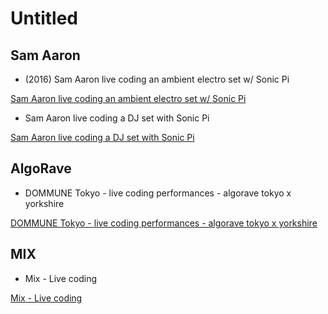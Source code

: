 # Untitled
## Sam Aaron
- (2016) Sam Aaron live coding an ambient electro set w/ Sonic Pi

[Sam Aaron live coding an ambient electro set w/ Sonic Pi](https://www.youtube.com/watch?v=G1m0aX9Lpts)

- Sam Aaron live coding a DJ set with Sonic Pi

[Sam Aaron live coding a DJ set with Sonic Pi](https://www.youtube.com/watch?v=KJPdbp1An2s&t=1201s "Sam Aaron live coding a DJ set with Sonic Pi")

## AlgoRave

- DOMMUNE Tokyo - live coding performances - algorave tokyo x yorkshire

[DOMMUNE Tokyo - live coding performances - algorave tokyo x yorkshire](https://www.youtube.com/watch?v=Tjf-NJNfOP4 "DOMMUNE Tokyo - live coding performances - algorave tokyo x yorkshire")


## MIX
- Mix - Live coding

[Mix - Live coding](https://www.youtube.com/watch?v=G1m0aX9Lpts&list=RDQMMJMbQGcz0Bc&start_radio=1)
